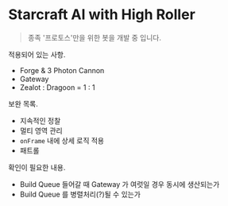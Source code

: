 # Starcraft AI with High Roller

> 종족 '프로토스'만을 위한 봇을 개발 중 입니다.

적용되어 있는 사항.
 - Forge & 3 Photon Cannon
 - Gateway
 - Zealot : Dragoon = 1 : 1

보완 목록.
 - 지속적인 정찰
 - 멀티 영역 관리
 - `onFrame` 내에 상세 로직 적용
 - 패트롤

확인이 필요한 내용.
 - Build Queue 들어갈 때 Gateway 가 여럿일 경우 동시에 생산되는가
 - Build Queue 를 병렬처리(?)될 수 있는가
